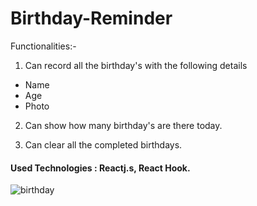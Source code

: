 # Birthday-Reminder

Functionalities:-

1. Can record all the birthday's with the following details
  * Name
  * Age
  * Photo
  
2. Can show how many birthday's are there today.

3. Can clear all the completed birthdays.

#### Used Technologies : Reactj.s, React Hook.

![birthday](https://user-images.githubusercontent.com/83206716/116550274-32b38d00-a914-11eb-9418-7b42b92a2d77.png)
